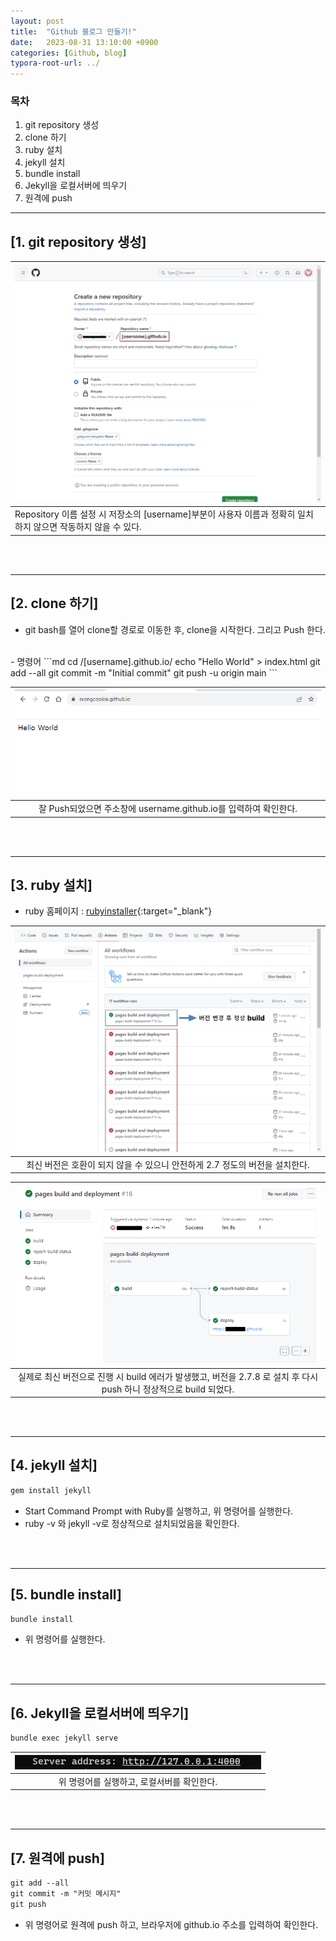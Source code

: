 ```yaml
---
layout: post
title:  "Github 블로그 만들기!"
date:   2023-08-31 13:10:00 +0900
categories: [Github, blog]
typora-root-url: ../
---
```

### 목차
1. git repository 생성
2. clone 하기
3. ruby 설치
4. jekyll 설치
5. bundle install
6. Jekyll을 로컬서버에 띄우기
7. 원격에 push

---
## [1. git repository 생성]  

| ![git_repository](/assets/img/git_repository_01.png) | 
|:--| 
|  Repository 이름 설정 시 저장소의 [username]부분이 사용자 이름과 정확히 일치하지 않으면 작동하지 않을 수 있다. |

<br><br>

---  
## [2. clone 하기]  
- git bash를 열어 clone할 경로로 이동한 후, clone을 시작한다. 그리고 Push 한다.  
<br>
- 명령어  
```md
cd /[username].github.io/  
echo "Hello World" > index.html  
git add --all  
git commit -m "Initial commit"  
git push -u origin main  
```
 
| ![git_clone_push](/assets/img/git_clone_push_01.png) |
|:--:|
| 잘 Push되었으면 주소창에 username.github.io를 입력하여 확인한다. |

<br><br>

---
## [3. ruby 설치]
- ruby 홈페이지 : [rubyinstaller](https://rubyinstaller.org/downloads/){:target="_blank"}

| ![git_build_error](/assets/img/git_build_error.png) |
|:--:|
| 최신 버전은 호환이 되지 않을 수 있으니 안전하게 2.7 정도의 버전을 설치한다. |

| ![git_build_success](/assets/img/git_build_success.png) |
|:--:|
| 실제로 최신 버전으로 진행 시 build 에러가 발생했고, 버전을 2.7.8 로 설치 후 다시 push 하니 정상적으로 build 되었다. |

<br><br>

---
## [4. jekyll 설치]
```md
gem install jekyll
```
- Start Command Prompt with Ruby를 실행하고, 위 명령어를 실행한다.
- ruby -v 와 jekyll -v로 정상적으로 설치되었음을 확인한다.

<br><br>

---
## [5. bundle install]
```md
bundle install
```
- 위 명령어를 실행한다.

<br><br>

---
## [6. Jekyll을 로컬서버에 띄우기]
```md
bundle exec jekyll serve
```  
  
| ![bundle_server](/assets/img/bundle_server.png) |
|:--:|
| 위 명령어를 실행하고, 로컬서버를 확인한다. |

<br><br>

---
## [7. 원격에 push]
```md
git add --all
git commit -m "커밋 메시지"
git push
```
- 위 명령어로 원격에 push 하고, 브라우저에 github.io 주소를 입력하여 확인한다.



